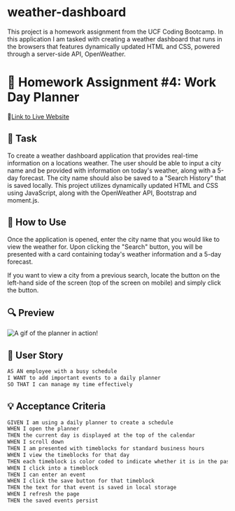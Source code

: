 # weather-dashboard
This project is a homework assignment from the UCF Coding Bootcamp. In this application I am tasked with creating a weather dashboard that runs in the browsers that features dynamically updated HTML and CSS, powered through a server-side API, OpenWeather.

# 📝 Homework Assignment #4: Work Day Planner

📌[Link to Live Website](https://awidener3.github.io/weather-dashboard/)

## 🔨 Task
To create a weather dashboard application that provides real-time information on a locations weather. The user should be able to input a city name and be provided with information on today's weather, along with a 5-day forecast. The city name should also be saved to a "Search History" that is saved locally. This project utilizes dynamically updated HTML and CSS using JavaScript, along with the OpenWeather API, Bootstrap and moment.js.

## 📎 How to Use
Once the application is opened, enter the city name that you would like to view the weather for. Upon clicking the "Search" button, you will be presented with a card containing today's weather information and a 5-day forecast.

If you want to view a city from a previous search, locate the button on the left-hand side of the screen (top of the screen on mobile) and simply click the button.

## 🔍 Preview
![A gif of the planner in action!](assets/images/weather-dashboard-preview.gif)

## 📝 User Story
```md
AS AN employee with a busy schedule
I WANT to add important events to a daily planner
SO THAT I can manage my time effectively
```

## 💡 Acceptance Criteria
```md
GIVEN I am using a daily planner to create a schedule
WHEN I open the planner
THEN the current day is displayed at the top of the calendar
WHEN I scroll down
THEN I am presented with timeblocks for standard business hours
WHEN I view the timeblocks for that day
THEN each timeblock is color coded to indicate whether it is in the past, present, or future
WHEN I click into a timeblock
THEN I can enter an event
WHEN I click the save button for that timeblock
THEN the text for that event is saved in local storage
WHEN I refresh the page
THEN the saved events persist
```
